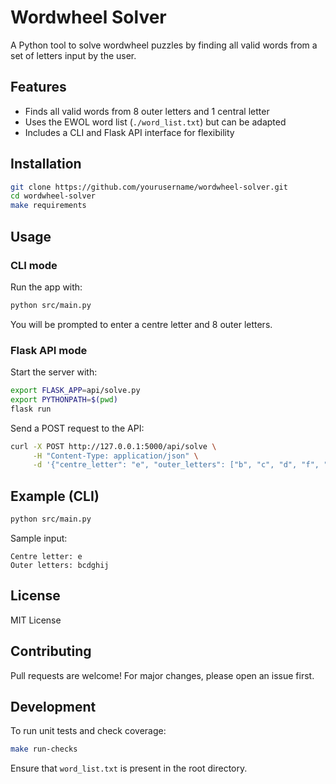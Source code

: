 # Wordwheel Solver

A Python tool to solve wordwheel puzzles by finding all valid words from a set of letters input by the user.

## Features

- Finds all valid words from 8 outer letters and 1 central letter
- Uses the EWOL word list (`./word_list.txt`) but can be adapted
- Includes a CLI and Flask API interface for flexibility

## Installation

```bash
git clone https://github.com/yourusername/wordwheel-solver.git
cd wordwheel-solver
make requirements
```

## Usage

### CLI mode
Run the app with:
```bash
python src/main.py
```
You will be prompted to enter a centre letter and 8 outer letters.

### Flask API mode
Start the server with:
```bash
export FLASK_APP=api/solve.py
export PYTHONPATH=$(pwd)
flask run
```

Send a POST request to the API:
```bash
curl -X POST http://127.0.0.1:5000/api/solve \
     -H "Content-Type: application/json" \
     -d '{"centre_letter": "e", "outer_letters": ["b", "c", "d", "f", "g", "h", "i", "j"]}'
```


## Example (CLI)

```bash
python src/main.py
```
Sample input:
```
Centre letter: e
Outer letters: bcdghij
```

## License

MIT License

## Contributing

Pull requests are welcome! For major changes, please open an issue first.

## Development

To run unit tests and check coverage:
```bash
make run-checks
```
Ensure that `word_list.txt` is present in the root directory.